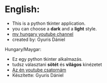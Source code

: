 # English:
- This is a python tkinter application.
- you can choose a **dark** and a **light** style.
- [my hungary youtube channel](https://www.youtube.com/channel/UC7gPkXGmoxe7-EzzDQoeedw)
- created by: Gyuris Dániel

Hungary/Maygar:
- Ez egy python tkinter alkalmazás.
- tudsz választani **sötét** és **világos** kinézetet
- [Az én youtube csatornám](https://www.youtube.com/channel/UC7gPkXGmoxe7-EzzDQoeedw)
- Készítette: Gyuris Dániel


